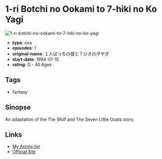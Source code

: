 # 1-ri Botchi no Ookami to 7-hiki no Ko Yagi

![1-ri-botchi-no-ookami-to-7-hiki-no-ko-yagi](https://cdn.myanimelist.net/images/anime/4/82212.jpg)

-   **type**: ova
-   **episodes**: 1
-   **original-name**: １人ぼっちの狼と７ひきの子やぎ
-   **start-date**: 1994-01-15
-   **rating**: G - All Ages

## Tags

-   fantasy

## Sinopse

An adaptation of the The Wolf and The Seven Little Goats story.

## Links

-   [My Anime list](https://myanimelist.net/anime/34190/1-ri_Botchi_no_Ookami_to_7-hiki_no_Ko_Yagi)
-   [Official Site](http://www.m-jinken.jp/cgi/db/profile.cgi?_v=1382513510)
